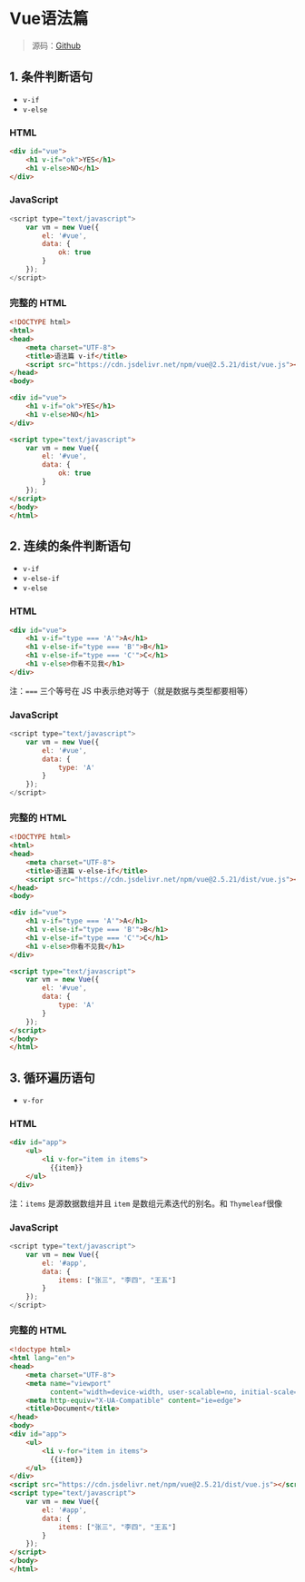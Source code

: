 # Vue语法篇

>  源码：[Github](https://github.com/illusorycloud/i-vue)

## 1. 条件判断语句

- `v-if`
- `v-else`

### HTML

```html
<div id="vue">
    <h1 v-if="ok">YES</h1>
    <h1 v-else>NO</h1>
</div>
```

### JavaScript

```javascript
<script type="text/javascript">
    var vm = new Vue({
        el: '#vue',
        data: {
            ok: true
        }
    });
</script>
```

### 完整的 HTML

```html
<!DOCTYPE html>
<html>
<head>
    <meta charset="UTF-8">
    <title>语法篇 v-if</title>
    <script src="https://cdn.jsdelivr.net/npm/vue@2.5.21/dist/vue.js"></script>
</head>
<body>

<div id="vue">
    <h1 v-if="ok">YES</h1>
    <h1 v-else>NO</h1>
</div>

<script type="text/javascript">
    var vm = new Vue({
        el: '#vue',
        data: {
            ok: true
        }
    });
</script>
</body>
</html>
```

## 2. 连续的条件判断语句

- `v-if`
- `v-else-if`
- `v-else`

### HTML

```html
<div id="vue">
    <h1 v-if="type === 'A'">A</h1>
    <h1 v-else-if="type === 'B'">B</h1>
    <h1 v-else-if="type === 'C'">C</h1>
    <h1 v-else>你看不见我</h1>
</div>
```

注：`===` 三个等号在 JS 中表示绝对等于（就是数据与类型都要相等）

### JavaScript

```javascript
<script type="text/javascript">
    var vm = new Vue({
        el: '#vue',
        data: {
            type: 'A'
        }
    });
</script>
```

### 完整的 HTML

```html
<!DOCTYPE html>
<html>
<head>
    <meta charset="UTF-8">
    <title>语法篇 v-else-if</title>
    <script src="https://cdn.jsdelivr.net/npm/vue@2.5.21/dist/vue.js"></script>
</head>
<body>

<div id="vue">
    <h1 v-if="type === 'A'">A</h1>
    <h1 v-else-if="type === 'B'">B</h1>
    <h1 v-else-if="type === 'C'">C</h1>
    <h1 v-else>你看不见我</h1>
</div>

<script type="text/javascript">
    var vm = new Vue({
        el: '#vue',
        data: {
            type: 'A'
        }
    });
</script>
</body>
</html>
```

## 3. 循环遍历语句

- `v-for`

### HTML

```html
<div id="app">
    <ul>
        <li v-for="item in items">
          {{item}}
    </ul>
</div>
```

注：`items` 是源数据数组并且 `item` 是数组元素迭代的别名。和 `Thymeleaf`很像

### JavaScript

```javascript
<script type="text/javascript">
    var vm = new Vue({
        el: '#app',
        data: {
            items: ["张三", "李四", "王五"]
        }
    });
</script>
```

### 完整的 HTML

```html
<!doctype html>
<html lang="en">
<head>
    <meta charset="UTF-8">
    <meta name="viewport"
          content="width=device-width, user-scalable=no, initial-scale=1.0, maximum-scale=1.0, minimum-scale=1.0">
    <meta http-equiv="X-UA-Compatible" content="ie=edge">
    <title>Document</title>
</head>
<body>
<div id="app">
    <ul>
        <li v-for="item in items">
          {{item}}
    </ul>
</div>
<script src="https://cdn.jsdelivr.net/npm/vue@2.5.21/dist/vue.js"></script>
<script type="text/javascript">
    var vm = new Vue({
        el: '#app',
        data: {
            items: ["张三", "李四", "王五"]
        }
    });
</script>
</body>
</html>
```

